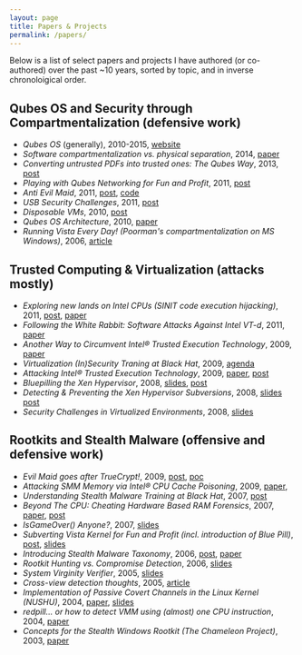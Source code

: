 ```yaml
---
layout: page
title: Papers & Projects
permalink: /papers/
---
```


Below is a list of select papers and projects I have authored (or co-authored)
over the past ~10 years, sorted by topic, and in inverse chronoloigical order.

Qubes OS and Security through Compartmentalization (defensive work)
--------------------------------------------------------------------

* _Qubes OS_ (generally), 2010-2015, [website](https://www.qubes-os.org/)
* _Software compartmentalization vs. physical separation_, 2014, [paper](http://www.invisiblethingslab.com/resources/2014/Software_compartmentalization_vs_physical_separation.pdf) 
* _Converting untrusted PDFs into trusted ones: The Qubes Way_, 2013, [post](http://blog.invisiblethings.org/2013/02/21/converting-untrusted-pdfs-into-trusted.html) 
* _Playing with Qubes Networking for Fun and Profit_, 2011, [post](http://blog.invisiblethings.org/2011/09/28/playing-with-qubes-networking-for-fun.html)
* _Anti Evil Maid_, 2011, [post](http://blog.invisiblethings.org/2011/09/07/anti-evil-maid.html), [code](https://github.com/QubesOS/qubes-antievilmaid)
* _USB Security Challenges_, 2011, [post](http://blog.invisiblethings.org/2011/05/31/usb-security-challenges.html)
* _Disposable VMs_, 2010, [post](http://blog.invisiblethings.org/2010/06/01/disposable-vms.html)
* _Qubes OS Architecture_, 2010, [paper](http://files.qubes-os.org/files/doc/arch-spec-0.3.pdf)
* _Running Vista Every Day! (Poorman's compartmentalization on MS Windows)_,
  2006, [article](http://blog.invisiblethings.org/2007/02/04/running-vista-every-day.html)


Trusted Computing & Virtualization (attacks mostly)
----------------------------------------------------

*  _Exploring new lands on Intel CPUs (SINIT code execution hijacking)_, 2011, [post](http://blog.invisiblethings.org/2011/12/06/exploring-new-lands-on-intel-cpus-sinit.html), [paper](http://www.invisiblethingslab.com/resources/2011/Attacking_Intel_TXT_via_SINIT_hijacking.pdf) 
* _Following the White Rabbit: Software Attacks Against Intel VT-d_, 2011, [paper](http://blog.invisiblethings.org/2011/05/13/following-white-rabbit-software-attacks.html)
* _Another Way to Circumvent Intel® Trusted Execution Technology_, 2009, [paper](http://invisiblethingslab.com/resources/misc09/Another%20TXT%20Attack.pdf)
* _Virtualization (In)Security Traning at Black Hat_, 2009, [agenda](http://invisiblethingslab.com/resources/training_virtsec/VirtSecTraining-Agenda-0.9.pdf)
* _Attacking Intel® Trusted Execution Technology_, 2009, [paper](http://invisiblethingslab.com/resources/bh09dc/Attacking%20Intel%20TXT%20-%20paper.pdf), [post](http://blog.invisiblethings.org/2009/01/05/attacking-intel-trusted-execution.html)
* _Bluepilling the Xen Hypervisor_, 2008, [slides](http://invisiblethingslab.com/resources/bh08/part3.pdf), [post](http://blog.invisiblethings.org/2008/08/08/our-xen-0wning-trilogy-highlights.html)
* _Detecting & Preventing the Xen Hypervisor Subversions_, 2008, [slides](http://invisiblethingslab.com/resources/bh08/part2-full.pdf) [post](http://blog.invisiblethings.org/2008/08/08/our-xen-0wning-trilogy-highlights.html)
* _Security Challenges in Virtualized Environments_, 2008, [slides](http://www.invisiblethingslab.com/resources/rsa08/Security%20Challanges%20in%20Virtualized%20Enviroments%20-%20RSA2008.pdf)


Rootkits and Stealth Malware (offensive and defensive work)
-----------------------------------------------------------

* _Evil Maid goes after TrueCrypt!_, 2009, [post](http://blog.invisiblethings.org/2009/10/15/evil-maid-goes-after-truecrypt.html), [poc](http://invisiblethingslab.com/resources/evilmaid/evilmaidusb-1.01.img)
* _Attacking SMM Memory via Intel® CPU Cache Poisoning_, 2009, [paper](http://invisiblethingslab.com/resources/misc09/smm_cache_fun.pdf), 
* _Understanding Stealth Malware Training at Black Hat_, 2007, [post](http://blog.invisiblethings.org/2007/04/20/understanding-stealth-malware.html)
* _Beyond The CPU: Cheating Hardware Based RAM Forensics_, 2007, [paper](TODO), [post](http://blog.invisiblethings.org/2007/01/20/beyond-cpu-cheating-hardware-based-ram.html)
* _IsGameOver() Anyone?_, 2007, [slides](http://invisiblethingslab.com/resources/bh07/IsGameOver.pdf)
* _Subverting Vista Kernel for Fun and Profit (incl. introduction of Blue Pill)_, [post](http://blog.invisiblethings.org/2006/06/22/introducing-blue-pill.html), [slides](http://www.blackhat.com/presentations/bh-usa-06/BH-US-06-Rutkowska.pdf)
* _Introducing Stealth Malware Taxonomy_, 2006, [post](http://blog.invisiblethings.org/2006/11/24/introducing-stealth-malware-taxonomy.html), [paper](TODO)
* _Rootkit Hunting vs. Compromise Detection_, 2006, [slides](TODO)
* _System Virginity Verifier_, 2005, [slides](TODO)
* _Cross-view detection thoughts_, 2005, [article](TODO)
* _Implementation of Passive Covert Channels in the Linux Kernel (NUSHU)_, 2004, [paper](TODO), [slides](TODO)
* _redpill... or how to detect VMM using (almost) one CPU instruction_, 2004, [paper](TODO)
* _Concepts for the Stealth Windows Rootkit (The Chameleon Project)_, 2003, [paper](TODO)
